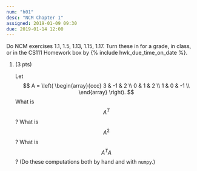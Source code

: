 ```yaml
---
num: "h01"
desc: "NCM Chapter 1"
assigned: 2019-01-09 09:30
due: 2019-01-14 12:00
---
```


Do NCM exercises 1.1, 1.5, 1.13, 1.15, 1.17.  Turn these in for a grade, in class,
or in the CS111 Homework box by {% include hwk_due_time_on_date %}.

<ol>

<li> (3 pts)


Let
$$ A = \left(
\begin{array}{ccc}
3 & -1 & 2 \\ 	
0 & 1 & 2 \\ 
1 & 0 & -1 \\
\end{array} 
\right). $$
What is $$A^T$$?  What is $$A^2$$?  What is $$A^TA$$?
(Do these computations both by hand and with `numpy`.)
</li>


</ol>
